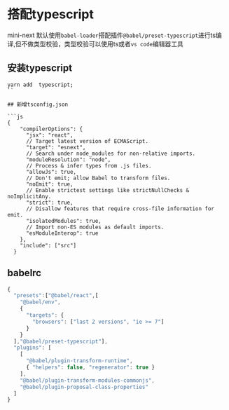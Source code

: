 # 搭配typescript
mini-next 默认使用`babel-loader`搭配插件`@babel/preset-typescript`进行ts编译,但不做类型校验，类型校验可以使用ts或者`vs code`编辑器工具

## 安装typescript
```
yarn add  typescript;
``

## 新增tsconfig.json

```js
{
    "compilerOptions": {
      "jsx": "react",
      // Target latest version of ECMAScript.
      "target": "esnext",
      // Search under node_modules for non-relative imports.
      "moduleResolution": "node",
      // Process & infer types from .js files.
      "allowJs": true,
      // Don't emit; allow Babel to transform files.
      "noEmit": true,
      // Enable strictest settings like strictNullChecks & noImplicitAny.
      "strict": true,
      // Disallow features that require cross-file information for emit.
      "isolatedModules": true,
      // Import non-ES modules as default imports.
      "esModuleInterop": true
    },
    "include": ["src"]
  }

```


## babelrc

```js
{
  "presets":["@babel/react",[
    "@babel/env",
    {
      "targets": {
        "browsers": ["last 2 versions", "ie >= 7"]
      }
    }
  ],"@babel/preset-typescript"],
  "plugins": [
    [
      "@babel/plugin-transform-runtime",
      { "helpers": false, "regenerator": true }
    ],
    "@babel/plugin-transform-modules-commonjs",
    "@babel/plugin-proposal-class-properties"
  ]
}

```